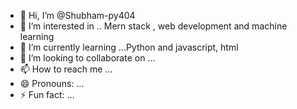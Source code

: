 - 👋 Hi, I’m @Shubham-py404
- 👀 I’m interested in .. Mern stack , web development and machine learning 
- 🌱 I’m currently learning ...Python and javascript, html 
- 💞️ I’m looking to collaborate on ...
- 📫 How to reach me ...
- 😄 Pronouns: ...
- ⚡ Fun fact: ...

<!---
Shubham-py404/Shubham-py404 is a ✨ special ✨ repository because its `README.md` (this file) appears on your GitHub profile.
You can click the Preview link to take a look at your changes.
--->
